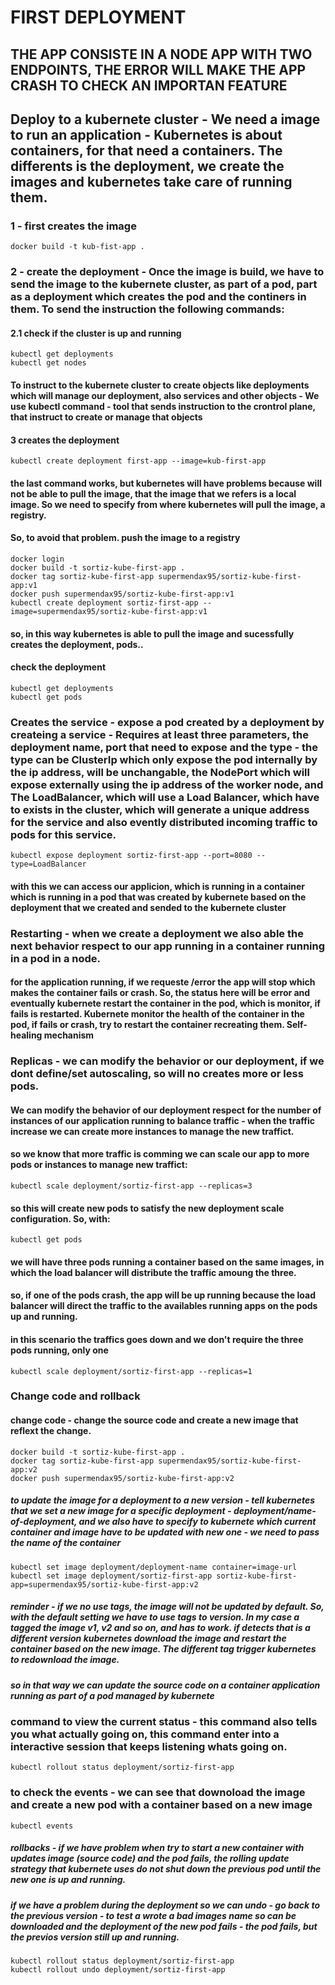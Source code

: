 # FIRST DEPLOYMENT 

## THE APP CONSISTE IN A NODE APP WITH TWO ENDPOINTS, THE ERROR WILL MAKE THE APP CRASH TO CHECK AN IMPORTAN FEATURE 

## Deploy to a kubernete cluster - We need a image to run an application - Kubernetes is about containers, for that need a containers. The differents is the deployment, we create the images and kubernetes take care of running them.

### 1 - first creates the image 
    docker build -t kub-fist-app . 

### 2 - create the deployment - Once the image is build, we have to send the image to the kubernete cluster, as part of a pod, part as a deployment which creates the pod and the continers in them. To send the instruction the following commands:

#### 2.1 check if the cluster is up and running
    kubectl get deployments
    kubectl get nodes

#### To instruct to the kubernete cluster to create objects like deployments which will manage our deployment, also services and other objects - We use kubectl command - tool that sends instruction to the crontrol plane, that instruct to create or manage that objects 

#### 3 creates the deployment 
    kubectl create deployment first-app --image=kub-first-app

####  the last command works, but kubernetes will have problems because will not be able to pull the image, that the image that we refers is a local image. So we need to specify from where kubernetes will pull the image, a registry.

#### So, to avoid that problem. push the image to a registry
    docker login 
    docker build -t sortiz-kube-first-app .
    docker tag sortiz-kube-first-app supermendax95/sortiz-kube-first-app:v1
    docker push supermendax95/sortiz-kube-first-app:v1
    kubectl create deployment sortiz-first-app --image=supermendax95/sortiz-kube-first-app:v1

#### so, in this way kubernetes is able to pull the image and sucessfully creates the deployment, pods..

#### check the deployment
    kubectl get deployments 
    kubectl get pods

### Creates the service - expose a pod created by a deployment by createing a service - Requires at least three parameters, the deployment name, port that need to expose and the type - the type can be ClusterIp which only expose the pod internally by the ip address, will be unchangable, the NodePort which will expose externally using the ip address of the worker node, and The LoadBalancer, which will use a Load Balancer, which have to exists in the cluster, which will generate a unique address for the service and also evently distributed incoming traffic to pods for this service.
    kubectl expose deployment sortiz-first-app --port=8080 --type=LoadBalancer
#### with this we can access our applicion, which is running in a container which is running in a pod that was created by kubernete based on the deployment that we created and sended to the kubernete cluster


### Restarting - when we create a deployment we also able the next behavior respect to our app running in a container running in a pod in a node.
#### for the application running, if we requeste /error the app will stop which makes the container fails or crash. So, the status here will be error and eventually kubernete restart the container in the pod, which is monitor, if fails is restarted. Kubernete monitor the health of the container in the pod, if fails or crash, try to restart the container recreating them. Self-healing mechanism

### Replicas - we can modify the behavior or our deployment, if we dont define/set autoscaling, so will no creates more or less pods.
#### We can modify the behavior of our deployment respect for the number of instances of our application running to balance traffic - when the traffic increase we can create more instances to manage the new traffict.
#### so we know that more traffic is comming we can scale our app to more pods or instances to manage new traffict:
    kubectl scale deployment/sortiz-first-app --replicas=3 

#### so this will create new pods to satisfy the new deployment scale configuration. So, with:
    kubectl get pods 
#### we will have three pods running a container based on the same images, in which the load balancer will distribute the traffic amoung the three. 
#### so, if one of the pods crash, the app will be up running because the load balancer will direct the traffic to the availables running apps on the pods up and running.
#### in this scenario the traffics goes down and we don't require the three pods running, only one 
    kubectl scale deployment/sortiz-first-app --replicas=1

### Change code and rollback
#### change code - change the source code and create a new image that reflext the change.
    docker build -t sortiz-kube-first-app .
    docker tag sortiz-kube-first-app supermendax95/sortiz-kube-first-app:v2
    docker push supermendax95/sortiz-kube-first-app:v2
##### to update the image for a deployment to a new version - tell kubernetes that we set a new image for a specific deployment - deployment/name-of-deployment, and we also have to specify to kubernete which current container and image have to be updated with new one - we need to pass the name of the container
    kubectl set image deployment/deployment-name container=image-url
    kubectl set image deployment/sortiz-first-app sortiz-kube-first-app=supermendax95/sortiz-kube-first-app:v2

##### reminder - if we no use tags, the image will not be updated by default. So, with the default setting we have to use tags to version. In my case a tagged the image v1, v2 and so on, and has to work. if detects that is a different version kubernetes download the image and restart the container based on the new image. The different tag trigger kubernetes to redownload the image.
##### so in that way we can update the source code on a container application running as part of a pod managed by kubernete

### command to view the current status - this command also tells you what actually going on, this command enter into a interactive session that keeps listening whats going on.
    kubectl rollout status deployment/sortiz-first-app
### to check the events - we can see that downoload the image and create a new pod with a container based on a new image
    kubectl events 

##### rollbacks - if we have problem when try to start a new container with updates image (source code) and the pod fails, the rolling update strategy that kubernete uses do not shut down the previous pod until the new one is up and running.
##### if we have a problem during the deployment so we can undo - go back to the previous version - to test a wrote a bad images name so can be downloaded and the deployment of the new pod fails - the pod fails, but the previos version still up and running. 
    kubectl rollout status deployment/sortiz-first-app
    kubectl rollout undo deployment/sortiz-first-app




